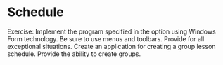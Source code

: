# Schedule
Exercise:
Implement the program specified in the option using Windows Form technology. Be sure to use menus and toolbars. Provide for all exceptional situations.
Create an application for creating a group lesson schedule. Provide the ability to create groups.
